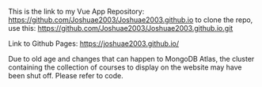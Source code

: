 This is the link to my Vue App Repository: https://github.com/Joshuae2003/Joshuae2003.github.io
to clone the repo, use this: https://github.com/Joshuae2003/Joshuae2003.github.io.git

Link to Github Pages: https://joshuae2003.github.io/

Due to old age and changes that can happen to MongoDB Atlas, the cluster containing the collection of courses to display on the website may have been shut off. Please refer to code.

